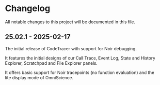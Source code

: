 # Changelog

All notable changes to this project will be documented in this file.

## 25.02.1 - 2025-02-17

The initial release of CodeTracer with support for Noir debugging.

It features the initial designs of our Call Trace, Event Log, State
and History Explorer, Scratchpad and File Explorer panels.

It offers basic support for Noir tracepoints (no function evaluation)
and the lite display mode of OmniScience.
